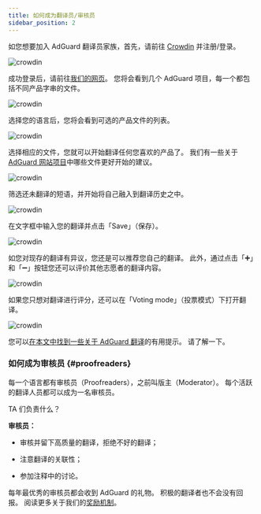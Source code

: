 ```yaml
---
title: 如何成为翻译员/审核员
sidebar_position: 2
---
```


如您想要加入 AdGuard 翻译员家族，首先，请前往 [Crowdin](https://crowdin.com/) 并注册/登录。

![crowdin](https://cdn.adguard.com/public/Adguard/kb/en/ag-translations/main-screen.png)

成功登录后，请前往[我们的网页](https://crowdin.com/profile/adguard/)。 您将会看到几个 AdGuard 项目，每一个都包括不同产品字串的文件。

![crowdin](https://cdn.adguard.com/public/Adguard/kb/en/ag-translations/projects.png)

选择您的语言后，您将会看到可选的产品文件的列表。

![crowdin](https://cdn.adguard.com/public/Adguard/kb/en/ag-translations/languages.png)

选择相应的文件，您就可以开始翻译任何您喜欢的产品了。 我们有一些关于 [AdGuard 网站项目](./translation-priority)中哪些文件更好开始的建议。

![crowdin](https://cdn.adguard.com/public/Adguard/kb/en/ag-translations/folders.png)

筛选还未翻译的短语，并开始将自己融入到翻译历史之中。

![crowdin](https://cdn.adguard.com/public/Adguard/kb/en/ag-translations/filter.png)

在文字框中输入您的翻译并点击「Save」（保存）。

![crowdin](https://cdn.adguard.com/public/Adguard/kb/en/ag-translations/text-box.png)

如您对现存的翻译有异议，您还是可以推荐您自己的翻译。 此外，通过点击「➕」和「➖」按钮您还可以评价其他志愿者的翻译内容。

![crowdin](https://cdn.adguard.com/public/Adguard/kb/en/ag-translations/vote.png)

如果您只想对翻译进行评分，还可以在「Voting mode」（投票模式）下打开翻译。

![crowdin](https://cdn.adguard.com/public/Adguard/kb/en/ag-translations/mode.png)

您可以[在本文中找到一些关于 AdGuard 翻译](./guidelines)的有用提示。 请了解一下。

### 如何成为审核员 {#proofreaders}

每一个语言都有审核员（Proofreaders），之前叫版主（Moderator）。 每个活跃的翻译人员都可以成为一名审核员。

TA 们负责什么？

**审核员：**

- 审核并留下高质量的翻译，拒绝不好的翻译；

- 注意翻译的关联性；

- 参加注释中的讨论。

每年最优秀的审核员都会收到 AdGuard 的礼物。 积极的翻译者也不会没有回报。 阅读更多关于我们的[奖励机制](./rewards)。